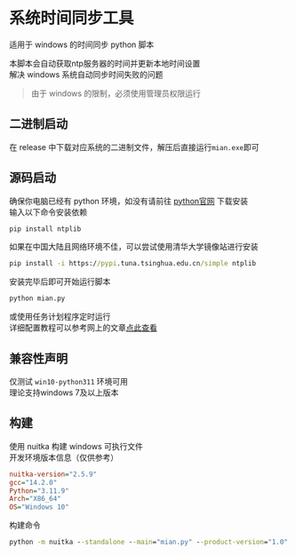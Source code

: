 # 系统时间同步工具

适用于 windows 的时间同步 python 脚本

本脚本会自动获取ntp服务器的时间并更新本地时间设置  
解决 windows 系统自动同步时间失败的问题  

> 由于 windows 的限制，必须使用管理员权限运行

## 二进制启动

在 release 中下载对应系统的二进制文件，解压后直接运行`mian.exe`即可

## 源码启动

确保你电脑已经有 python 环境，如没有请前往 [python官网](https://www.python.org/downloads/) 下载安装  
输入以下命令安装依赖

``` cmd
pip install ntplib
```

如果在中国大陆且网络环境不佳，可以尝试使用清华大学镜像站进行安装

``` cmd
pip install -i https://pypi.tuna.tsinghua.edu.cn/simple ntplib
```

安装完毕后即可开始运行脚本

``` cmd
python mian.py
```

或使用任务计划程序定时运行  
详细配置教程可以参考网上的文章[点此查看](https://www.cnblogs.com/funnyzpc/p/11746439.html)

## 兼容性声明

仅测试 `win10-python311` 环境可用  
理论支持windows 7及以上版本

## 构建

使用 nuitka 构建 windows 可执行文件  
开发环境版本信息（仅供参考）  

``` ini
nuitka-version="2.5.9"
gcc="14.2.0"
Python="3.11.9"
Arch="X86_64"
OS="Windows 10"
```

构建命令

``` cmd
python -m nuitka --standalone --main="mian.py" --product-version="1.0" --copyright="小天" --trademarks="小天" --windows-uac-admin --windows-icon-from-ico="logo.ico" --follow-imports --python-flag="-S" --windows-console-mode="disable" --product-name="系统时间同步工具" 
```

